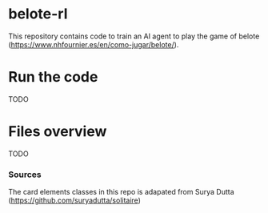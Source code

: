 # belote-rl

This repository contains code to train an AI agent to play the game of belote (https://www.nhfournier.es/en/como-jugar/belote/).

# Run the code

TODO

# Files overview

TODO

### Sources
The card elements classes in this repo is adapated from Surya Dutta (https://github.com/suryadutta/solitaire)
